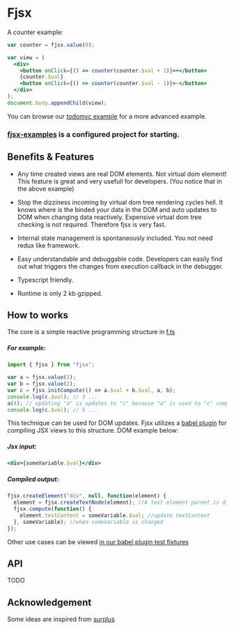 # Fjsx

A counter example:

```jsx
var counter = fjsx.value(0);

var view = (
  <div>
    <button onClick={() => counter(counter.$val + 1)}>+</button>
    {counter.$val}
    <button onClick={() => counter(counter.$val - 1)}>-</button>
  </div>
);
document.body.appendChild(view);
```

You can browse our [todomvc example](./packages/fjsx-examples/examples/todomvc-minimal) for a more advanced example.

### [fjsx-examples](./packages/fjsx-examples) is a configured project for starting.

## Benefits & Features

* Any time created views are real DOM elements. Not virtual dom element! This feature is great and very usefull for developers. (You notice that in the above example)

* Stop the dizziness incoming by virtual dom tree rendering cycles hell. It knows where is the binded your data in the DOM and auto updates to DOM when changing data reactively. Expensive virtual dom tree checking is not required. Therefore fjsx is very fast.
* Internal state management is spontaneously included. You not need redux like framework.
* Easy understandable and debuggable code. Developers can easily find out what triggers the changes from execution callback in the debugger.
* Typescript friendly.
* Runtime is only 2 kb gzipped.

## How to works

The core is a simple reactive programming structure in [f.ts](./lib/f.ts)

##### For example:

```js
import { fjsx } from "fjsx";

var a = fjsx.value(1);
var b = fjsx.value(2);
var c = fjsx.initCompute(() => a.$val + b.$val, a, b);
console.log(c.$val); // 3 ...
a(4); // updating "a" is updates to "c" because "a" is used to "c" computation
console.log(c.$val); // 6 ...
```

This technique can be used for DOM updates. Fjsx utilizes a [babel plugin](./packages/babel-plugin-transform-fjsx) for compiling JSX views to this structure. DOM example below:

##### Jsx input:

```jsx
<div>{someVariable.$val}</div>
```

##### Compiled output:

```js
fjsx.createElement("div", null, function(element) {
  element = fjsx.createTextNode(element); //A text element parent is div
  fjsx.compute(function() {
    element.textContent = someVariable.$val; //update textContent
  }, someVariable); //when someVariable is changed
});
```

Other use cases can be viewed [in our babel plugin test fixtures](./packages/babel-plugin-transform-fjsx/test/fixtures)

## API

TODO

## Acknowledgement

Some ideas are inspired from [surplus](https://github.com/adamhaile/surplus)

```

```
